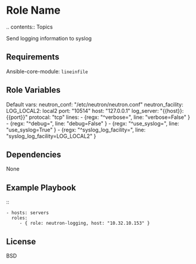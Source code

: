 Role Name
============

.. contents:: Topics

Send logging information to syslog

Requirements
------------

Ansible-core-module: ``lineinfile``

Role Variables
--------------

Default vars:
  neutron_conf: "/etc/neutron/neutron.conf"
  neutron_facility:
    LOG_LOCAL2: local2
  port: "10514"
  host: "127.0.0.1"
  log_server: "{{host}}:{{port}}"
  protocal: "tcp"
  lines:
    - {regx: "^verbose=", line: "verbose=False" }
    - {regx: "^debug=", line: "debug=False" }
    - {regx: "^use_syslog=", line: "use_syslog=True" }
    - {regx: "^syslog_log_facility=", line: "syslog_log_facility=LOG_LOCAL2" }

Dependencies
------------

None

Example Playbook
----------------

::

    - hosts: servers
      roles:
         - { role: neutron-logging, host: "10.32.10.153" }

License
-------

BSD

